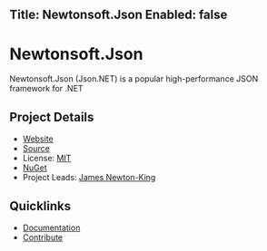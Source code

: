Title: Newtonsoft.Json
Enabled: false
---
# Newtonsoft.Json

Newtonsoft.Json (Json.NET) is a popular high-performance JSON framework for .NET

## Project Details

* [Website](https://www.newtonsoft.com/json)
* [Source](https://github.com/JamesNK/Newtonsoft.Json)
* License: [MIT](https://github.com/JamesNK/Newtonsoft.Json/blob/master/LICENSE.md)
* [NuGet](https://www.nuget.org/packages/Newtonsoft.Json/)
* Project Leads: [James Newton-King](https://github.com/JamesNK)

## Quicklinks

* [Documentation](https://www.newtonsoft.com/json/help)
* [Contribute](https://github.com/JamesNK/Newtonsoft.Json/blob/master/CONTRIBUTING.md)
